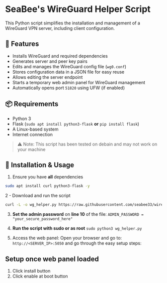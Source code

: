 # SeaBee's WireGuard Helper Script

This Python script simplifies the installation and management of a WireGuard VPN server, including client configuration.

## 🔧 Features

- Installs WireGuard and required dependencies
- Generates server and peer key pairs
- Edits and manages the WireGuard config file (`wg0.conf`)
- Stores configuration data in a JSON file for easy reuse
- Allows editing the server endpoint
- Starts a temporary web admin panel for WireGuard management
- Automatically opens port `51820` using UFW (if enabled)

## 📦 Requirements

- Python 3
- Flask (`sudo apt install python3-flask` **or** `pip install flask`)
- A Linux-based system
- Internet connection

> ⚠️ Note: This script has been tested on debain and may not work on your machine

## 🚀 Installation & Usage

1. Ensure you have **all** dependencies

```bash
sudo apt install curl python3-flask -y
```

2 - Download and run the script
```bash
curl -L -o wg_helper.py https://raw.githubusercontent.com/seabee33/wireguard_helper/main/wg_helper.py
```

3. **Set the admin password** on **line 10** of the file: `ADMIN_PASSWORD = "your_secure_password_here"`
    
4. **Run the script with sudo or as root** `sudo python3 wg_helper.py`

5. Access the web panel: Open your browser and go to: `http://<SERVER_IP>:5050` and go through the easy setup steps:


## Setup once web panel loaded
1. Click install button
2. Click enable at boot button

